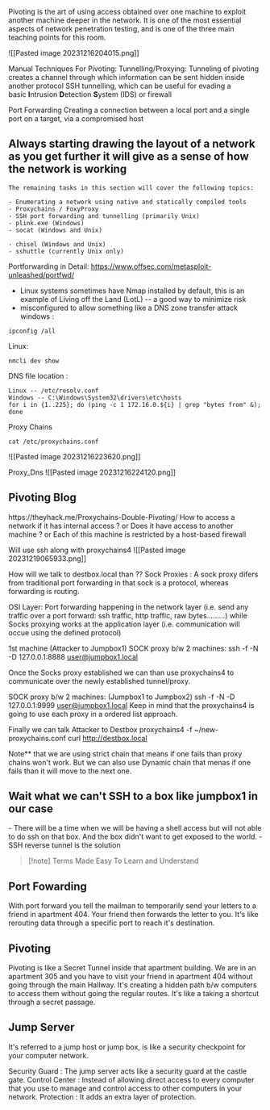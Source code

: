 
Pivoting is the art of using access obtained over one machine to exploit another machine deeper in the network. It is one of the most essential aspects of network penetration testing, and is one of the three main teaching points for this room.

![[Pasted image 20231216204015.png]]

Manual Techniques For Pivoting:
Tunnelling/Proxying:
Tunneling of pivoting creates a channel through which information can be sent hidden inside another protocol
SSH tunnelling, which can be useful for evading a basic **I**ntrusion **D**etection **S**ystem (IDS) or firewall

Port Forwarding
Creating a connection between a local port and a single port on a target, via a compromised host

## Always starting drawing the layout of a network as you get further it will give as a sense of how the network is working

```
The remaining tasks in this section will cover the following topics:

- Enumerating a network using native and statically compiled tools
- Proxychains / FoxyProxy
- SSH port forwarding and tunnelling (primarily Unix)
- plink.exe (Windows)
- socat (Windows and Unix)  
    
- chisel (Windows and Unix)
- sshuttle (currently Unix only)
```

Portforwarding in Detail:
https://www.offsec.com/metasploit-unleashed/portfwd/

- Linux systems sometimes have Nmap installed by default, this is an example of Living off the Land (LotL) -- a good way to minimize risk
- misconfigured to allow something like a DNS zone transfer attack
windows : 
```
ipconfig /all
```
Linux:
```
nmcli dev show
```


DNS file location :
```
Linux -- /etc/resolv.conf
Windows -- C:\Windows\System32\drivers\etc\hosts
for i in {1..225}; do (ping -c 1 172.16.0.${i} | grep "bytes from" &); done 
```


Proxy Chains
```
cat /etc/proxychains.conf 
```
![[Pasted image 20231216223620.png]]

Proxy_Dns
![[Pasted image 20231216224120.png]]


<h2>Pivoting Blog </h2>
https://theyhack.me/Proxychains-Double-Pivoting/
How to access a network if it has internal access ?
or
Does it have access to another machine ?
or
Each of this machine is restricted by a host-based firewall 

Will use 
ssh along with proxychains4
![[Pasted image 20231219065933.png]]

How will we talk to destbox.local than ??
Sock Proxies : A sock proxy difers from traditional port forwarding in that sock is a protocol,
whereas forwarding is routing.

OSI Layer:
Port forwarding happening in the network layer (i.e. send any traffic over a port forward: ssh traffic, http traffic, raw bytes.........)
while
Socks proxying works at the application layer (i.e. communication will occue using the defined protocol)

1st machine (Attacker to Jumpbox1)
SOCK proxy b/w 2 machines:
ssh -f -N -D 127.0.0.1:8888 user@jumpbox1.local

Once the Socks proxy established we can than use proxychains4 to communicate over the newly established tunnel/proxy.

SOCK proxy b/w 2 machines: (Jumpbox1 to Jumpbox2)
ssh -f -N -D 127.0.0.1:9999 user@jumpbox1.local
Keep in mind that the proxychains4 is going to use each proxy in a ordered list approach.

Finally we can talk Attacker to Destbox
proxychains4 -f ~/new-proxychains.conf curl http://destbox.local

Note** that we are using strict chain that means if one fails than proxy chains won't work.
But we can also use Dynamic chain that menas if one fails than it will move to the next one.

<h2>Wait what we can't SSH to a box like jumpbox1 in our case</h2>
- There will be a time when we will be having a shell access but will not able to do ssh on that box. And the box didn't want to get exposed to the world.
- SSH reverse tunnel is the solution

>[!note] Terms Made Easy To Learn and Understand

<h2>Port Fowarding</h2>
With port forward you tell the mailman to temporarily send your letters to a friend in apartment 404.
Your friend then forwards the letter to you.  
It's like rerouting data through a specific port to reach it's destination.

<h2>Pivoting</h2>
Pivoting is like a Secret Tunnel inside that apartment building.
We are in an apartment 305 and you have to visit your friend in apartment 404 without going through the main Hallway.
It's creating a hidden path b/w computers to access them without going the regular routes. 
It's like a taking a shortcut through a secret passage.

<h2>Jump Server</h2>
It's referred to a jump host or jump box, is like a security checkpoint for your computer network.

Security Guard : The jump server acts like a security guard at the castle gate.
Control Center : Instead of allowing direct access to every computer that you use to manage and control access to other computers in your network.
Protection : It adds an extra layer of protection.

